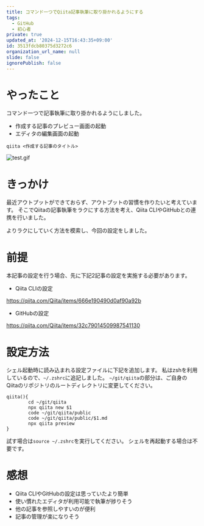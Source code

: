 ```yaml
---
title: コマンド一つでQiita記事執筆に取り掛かれるようにする
tags:
  - GitHub
  - 初心者
private: true
updated_at: '2024-12-15T16:43:35+09:00'
id: 3513fdcb80375d3272c6
organization_url_name: null
slide: false
ignorePublish: false
---
```

# やったこと
コマンド一つで記事執筆に取り掛かれるようにしました。
* 作成する記事のプレビュー画面の起動
* エディタの編集画面の起動
```
qiita <作成する記事のタイトル>
```

![test.gif](https://qiita-image-store.s3.ap-northeast-1.amazonaws.com/0/3862159/8a53d5b7-06f1-1b99-2f8d-70e6c8a4d283.gif)

# きっかけ

最近アウトプットができておらず、アウトプットの習慣を作りたいと考えています。
そこでQiitaの記事執筆をラクにする方法を考え、Qiita CLIやGitHubとの連携を行いました。

よりラクにしていく方法を模索し、今回の設定をしました。

# 前提

本記事の設定を行う場合、先に下記2記事の設定を実施する必要があります。

* Qiita CLIの設定

https://qiita.com/Qiita/items/666e190490d0af90a92b

* GitHubの設定

https://qiita.com/Qiita/items/32c79014509987541130

# 設定方法

シェル起動時に読み込まれる設定ファイルに下記を追加します。
私はzshを利用しているので、`~/.zshrc`に追記しました。
`~/git/qiita`の部分は、ご自身のQiitaのリポジトリのルートディレクトリに変更してください。
```
qiita(){
        cd ~/git/qiita
        npx qiita new $1
        code ~/git/qiita/public
        code ~/git/qiita/public/$1.md
        npx qiita preview
}
```

試す場合は`source ~/.zshrc`を実行してください。
シェルを再起動する場合は不要です。

# 感想
* Qiita CLIやGitHubの設定は思っていたより簡単
* 使い慣れたエディタが利用可能で執筆が捗りそう
* 他の記事を参照しやすいのが便利
* 記事の管理が楽になりそう
